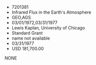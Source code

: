 * 7201381
* Infrared Flux in the Earth's Atmosphere
* GEO,AGS
* 03/01/1972,03/31/1977
* Lewis Kaplan, University of Chicago
* Standard Grant
*   name not available
* 03/31/1977
* USD 181,700.00

NONE